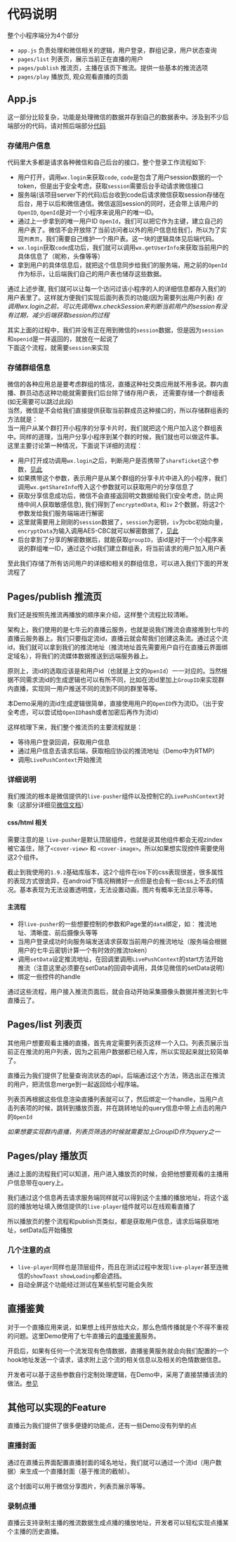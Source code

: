 # 代码说明

整个小程序端分为4个部分
- `app.js` 负责处理和微信相关的逻辑，用户登录，群组记录，用户状态查询
- `pages/list` 列表页，展示当前正在直播的用户
- `pages/publish` 推流页，主播在该页下推流。提供一些基本的推流选项
- `pages/play` 播放页, 观众观看直播的页面

## App.js
这一部分比较复杂，功能是处理微信的数据并存到自己的数据表中。涉及到不少后端部分的代码，请对照后端部分[代码](https://github.com/pili-engineering/wxapp-live-demo/blob/master/server/routers/wechat.js)

### 存储用户信息
代码里大多都是请求各种微信和自己后台的接口，整个登录工作流程如下:
- 用户打开，调用`wx.login`来获取`code`,
  `code`是包含了用户session数据的一个token，但是出于安全考虑，获取`session`需要后台手动请求微信接口
- 服务端(该项目server下的代码)后台收到code后请求微信获取session存储在后台，用于以后和微信通信。微信返回session的同时，还会带上该用户的`OpenID`, `OpenId`是对一个小程序来说用户的唯一ID。
- 通过上一步拿到的唯一用户ID `OpenId`，我们可以把它作为主键，建立自己的用户表了。微信不会开放除了当前访问者以外的用户信息给我们，所以为了实现`列表页`，我们需要自己维护一个用户表。这一块的逻辑具体见后端代码。
- `wx.login`获取`code`成功后，我们就可以调用`wx.getUserInfo`来获取当前用户的具体信息了（昵称，头像等等）
- 拿到用户的具体信息后，就把这个信息同步给我们的服务端，用之前的`OpenId`作为标示，让后端我们自己的用户表也储存这些数据。

通过上述步骤, 我们就可以让每一个访问过该小程序的人的详细信息都存入我们的用户表里了。这样就方便我们实现后面列表页的功能(因为需要列出用户列表)
*在调用wx.login之前，可以先调用wx.checkSession来判断当前用户的session有没有过期，减少后端获取session的过程*

其实上面的过程中，我们并没有正在用到微信的`session`数据，但是因为`session`和`openid`是一并返回的，就放在一起说了   
下面这个流程，就需要`session`来实现  

### 存储群组信息
微信的各种应用总是要考虑群组的情况，直播这种社交类应用就不用多说。群内直播、群员动态这种功能就需要我们后台除了储存用户表，
还需要存储一个群组表(如无需要可以跳过此段)   
当然，微信是不会给我们直接提供获取当前群成员这种接口的，所以存储群组表的方法就是：   
当一用户从某个群打开小程序的分享卡片时，我们就把这个用户加入这个群组表中。同样的道理，当用户分享小程序到某个群的时候，我们就也可以做这件事。    
这里主要讨论第一种情况，下面说下详细的流程：
- 用户打开成功调用`wx.login`之后，判断用户是否携带了`shareTicket`这个参数，[见此](https://github.com/pili-engineering/wxapp-live-demo/blob/master/app/app.js#L31-L45)
- 如果携带这个参数，表示用户是从某个群组的分享卡片中进入的小程序，我们调用`wx.getShareInfo`传入这个参数就可以获取用户的分享信息了
- 获取分享信息成功后，微信不会直接返回明文数据给我们(安全考虑，防止网络中间人获取敏感信息), 我们得到了`encryptedData`, 和`iv` 2个数据，将这2个参数发给我们服务端端进行解密
- 这里就需要用上刚刚的`session`数据了，`session`为密钥，`iv`为cbc初始向量，`encryptData`为输入调用AES-CBC就可以解密数据了，[见此](https://github.com/pili-engineering/wxapp-live-demo/blob/master/server/utils/wechat.js#L38-L41)
- 后台拿到了分享的解密数据后，就能获取`groupID`，该id是对于一个小程序来说的群组唯一ID，通过这个id我们建立群组表，将当前请求的用户加入用户表

至此我们存储了所有访问用户的详细和相关的群组信息，可以进入我们下面的开发流程了

## Pages/publish 推流页

我们还是按照先推流再播放的顺序来介绍，这样整个流程比较清晰。   

架构上，我们使用的是七牛云的直播云服务，也就是说我们推流会直接推到七牛的直播云服务器上。我们只要指定流id，直播云就会帮我们创建这条流。通过这个流id，我们就可以拿到我们的推流地址（推流地址首先需要用户自行在直播云界面绑定域名），将我们的流媒体数据推送到远端服务器上。   

原则上，流id的选取应该是和用户id（也就是上文的`OpenId`）一一对应的。当然根据不同需求流id的生成逻辑也可以有所不同，比如在流id里加上`GroupID`来实现群内直播，实现同一用户推送不同的流到不同的群里等等。   

本Demo采用的流id生成逻辑很简单，直接使用用户的`OpenID`作为流ID。（出于安全考虑，可以尝试给`OpenID`hash或者加密后再作为流id）

这样梳理下来，我们整个推流页的主要流程就是：

* 等待用户登录回调，获取用户信息
* 通过用户信息去请求后端，获取相应协议的推流地址（Demo中为RTMP）
* 调用`LivePushContext`开始推流

### 详细说明

我们推流的根本是微信提供的`live-pusher`组件以及控制它的`LivePushContext`对象（这部分详细见[微信文档](https://mp.weixin.qq.com/debug/wxadoc/dev/component/live-pusher.html)）

#### css/html 相关

需要注意的是 `live-pusher`是默认顶层组件，也就是说其他组件都会无视zindex被它盖住，除了`<cover-view>` 和 `<cover-image>`。所以如果想实现控件需要使用这2个组件。   

截止到我使用的`1.9.2`基础库版本，这2个组件在ios下的css表现很差，很多属性的表现方式很诡异，在android下情况稍微好一点但是也会有一些css上不去的情况。基本表现为无法设置透明度，无法设置动画，图片有概率无法显示等等。

#### 主流程

* 将`live-pusher`的一些想要控制的参数和Page里的`data`绑定，如： 推流地址、清晰度、前后摄像头等等
* 当用户登录成功时向服务端发送请求获取当前用户的推流地址（服务端会根据用户的七牛云密钥计算一个有时效的推流token）
* 调用`setData`设定推流地址，在回调里调用`LivePushContext`的start方法开始推流（注意这里必须要在setData的回调中调用，具体见微信的setData说明）
* 绑定一些控件的handle

通过这些流程，用户接入推流页面后，就会自动开始采集摄像头数据并推流到七牛直播云了。



## Pages/list 列表页

其他用户想要观看主播的直播，首先肯定需要列表页这样一个入口。列表页展示当前正在推流的用户列表，因为之前用户数据都已经入库，所以实现起来就比较简单了。

直播云为我们提供了批量查询流状态的api，后端通过这个方法，筛选出正在推流的用户，把流信息merge到一起返回给小程序端。   

列表页再根据这些信息渲染直播列表就可以了，然后绑定一个handle，当用户点击列表项的时候，跳转到播放页面，并在跳转地址的query信息中带上点击的用户的`OpenId`

*如果想要实现群内直播，列表页筛选的时候就需要加上GroupID作为query之一* 



## Pages/play 播放页

通过上面的流程我们可以知道，用户进入播放页的时候，会把他想要观看的主播用户信息带在query上。   

我们通过这个信息再去请求服务端同样就可以得到这个主播的播放地址，将这个返回的播放地址填入微信提供的`live-player`组件就可以在线观看直播了

所以播放页的整个流程和publish页类似，都是获取用户信息，请求后端获取地址，setData后开始播放

### 几个注意的点

* `live-player`同样也是顶层组件，而且在测试过程中发现`live-player`甚至连微信的`showToast` `showLoading`都会遮挡。
* 自动全屏这个功能经过测试在某些机型可能会失败



## 直播鉴黄

对于一个直播应用来说，如果想上线开放给大众，那么色情传播就是个不得不重视的问题。这里Demo使用了七牛直播云的[直播鉴黄](https://developer.qiniu.com/pili/manual/1641/live)服务。

开启后，如果有任何一个流发现有色情数据，直播鉴黄服务就会向我们配置的一个hook地址发送一个请求，请求附上这个流的相关信息以及相关的色情数据信息。

开发者可以基于这些参数自行定制处理逻辑，在Demo中，采用了直接禁播该流的做法。[参见](https://github.com/pili-engineering/wxapp-live-demo/blob/master/server/routers/pili.js#L40-L48)



## 其他可以实现的Feature

直播云为我们提供了很多便捷的功能点，还有一些Demo没有列举的点

### 直播封面

通过在直播云界面配置直播封面的域名地址，我们就可以通过一个流id（用户数据）来生成一个直播封面（基于推流的截帧）。

这个封面可以用于微信分享图片，列表页展示等等。

### 录制点播

直播云支持录制主播的推流数据生成点播的播放地址，开发者可以轻松实现点播某个主播的历史直播。

